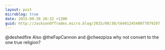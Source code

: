 ```yaml
---
layout: post
microblog: true
date: 2015-09-30 20:32 +1300
guid: http://JacksonOfTrades.micro.blog/2015/09/30/t649124540077879297.html
---
```

@deshedfire Also @theFapCannon and @cheezpiza why not convert to the one true religion?
